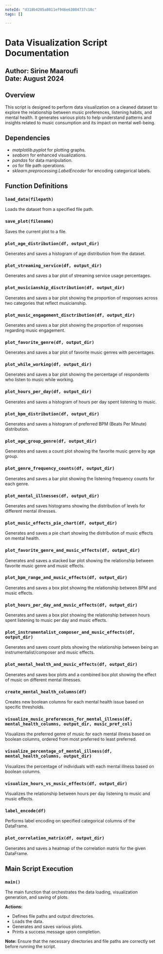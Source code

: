 ```yaml
---
noteId: "d318b4205a8011ef946e63084737c10c"
tags: []

---
```


# Data Visualization Script Documentation
**Author**: Sirine Maaroufi  
**Date**: August 2024
---
## Overview
This script is designed to perform data visualization on a cleaned dataset to explore the relationship between music preferences, listening habits, and mental health. It generates various plots to help understand patterns and insights related to music consumption and its impact on mental well-being.

## Dependencies
- *matplotlib.pyplot* for plotting graphs.
- *seaborn* for enhanced visualizations.
- *pandas* for data manipulation.
- *os* for file path operations.
- *sklearn.preprocessing.LabelEncoder* for encoding categorical labels.

## Function Definitions

### `load_data(filepath)` 
Loads the dataset from a specified file path.

### `save_plot(filename)`
Saves the current plot to a file.

### `plot_age_distribution(df, output_dir)`
Generates and saves a histogram of age distribution from the dataset.

### `plot_streaming_service(df, output_dir)`
Generates and saves a bar plot of streaming service usage percentages.

### `plot_musicianship_disctribution(df, output_dir)`
Generates and saves a bar plot showing the proportion of responses across two categories that reflect musicianship.

### `plot_music_engagement_disctribution(df, output_dir)`
Generates and saves a bar plot showing the proportion of responses regarding music engagement.

### `plot_favorite_genre(df, output_dir)`
Generates and saves a bar plot of favorite music genres with percentages.

### `plot_while_working(df, output_dir)`
Generates and saves a bar plot showing the percentage of respondents who listen to music while working.

### `plot_hours_per_day(df, output_dir)`
Generates and saves a histogram of hours per day spent listening to music.

### `plot_bpm_distribution(df, output_dir)`
Generates and saves a histogram of preferred BPM (Beats Per Minute) distribution.

### `plot_age_group_genre(df, output_dir)`
Generates and saves a count plot showing the favorite music genre by age group.

### `plot_genre_frequency_counts(df, output_dir)`
Generates and saves a bar plot showing the listening frequency counts for each genre.

### `plot_mental_illnesses(df, output_dir)`
Generates and saves histograms showing the distribution of levels for different mental illnesses.

### `plot_music_effects_pie_chart(df, output_dir)`
Generates and saves a pie chart showing the distribution of music effects on mental health.

### `plot_favorite_genre_and_music_effects(df, output_dir)`
Generates and saves a stacked bar plot showing the relationship between favorite music genre and music effects.


### `plot_bpm_range_and_music_effects(df, output_dir)`
Generates and saves a box plot showing the relationship between BPM and music effects.

### `plot_hours_per_day_and_music_effects(df, output_dir)`
Generates and saves a box plot showing the relationship between hours spent listening to music per day and music effects.

### `plot_instrumentalist_composer_and_music_effects(df, output_dir)`
Generates and saves count plots showing the relationship between being an instrumentalist/composer and music effects.

### `plot_mental_health_and_music_effects(df, output_dir)`
Generates and saves box plots and a combined box plot showing the effect of music on different mental illnesses.

### `create_mental_health_columns(df)`
Creates new boolean columns for each mental health issue based on specific thresholds.

### `visualize_music_preferences_for_mental_illness(df, mental_health_columns, output_dir, music_pref_col)`
Visualizes the preferred genre of music for each mental illness based on boolean columns, ordered from most preferred to least preferred.

### `visualize_percentage_of_mental_illness(df, mental_health_columns, output_dir)`
Visualizes the percentage of individuals with each mental illness based on boolean columns.

### `visualize_hours_vs_music_effects(df, output_dir)`
Visualizes the relationship between hours per day listening to music and music effects.

### `label_encode(df)`
Performs label encoding on specified categorical columns of the DataFrame.


### `plot_correlation_matrix(df, output_dir)`
Generates and saves a heatmap of the correlation matrix for the given DataFrame.


## Main Script Execution

### `main()`
The main function that orchestrates the data loading, visualization generation, and saving of plots.

**Actions:**
- Defines file paths and output directories.
- Loads the data.
- Generates and saves various plots.
- Prints a success message upon completion.

**Note:** Ensure that the necessary directories and file paths are correctly set before running the script.

